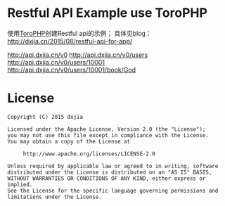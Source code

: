 # Restful API Example use ToroPHP

使用[ToroPHP](https://github.com/anandkunal/ToroPHP)创建Restful api的示例；
具体见blog：<http://dxjia.cn/2015/08/restful-api-for-app/>

http://api.dxjia.cn/v0
http://api.dxjia.cn/v0/users
http://api.dxjia.cn/v0/users/10001
http://api.dxjia.cn/v0/users/10001/book/God

# License
```
Copyright (C) 2015 dxjia

Licensed under the Apache License, Version 2.0 (the "License");
you may not use this file except in compliance with the License.
You may obtain a copy of the License at

     http://www.apache.org/licenses/LICENSE-2.0

Unless required by applicable law or agreed to in writing, software
distributed under the License is distributed on an "AS IS" BASIS,
WITHOUT WARRANTIES OR CONDITIONS OF ANY KIND, either express or implied.
See the License for the specific language governing permissions and
limitations under the License.
```
